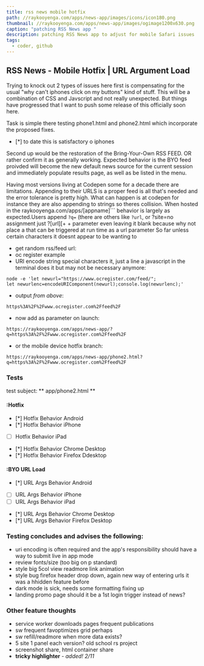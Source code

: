 ```yaml
---
title: rss news mobile hotfix
path: //raykooyenga.com/apps/news-app/images/icons/icon180.png
thumbnail: //raykooyenga.com/apps/news-app/images/ogimage1200x630.png
caption: "patching RSS News app "
description: patching RSS News app to adjust for mobile Safari issues
tags:
  - coder, github
---
```


## RSS News - Mobile Hotfix | URL Argument Load

Trying to knock out 2 types of issues here first is compensating for the usual "why can't iphones click on my buttons" kind of stuff. This will be a combination of CSS and Javscript and not really unexpected. But things have progressed that I want to push some release of this officially soon here.

Task is simple there testing phone1.html and phone2.html which incorporate the proposed fixes.

- [*] to date this is satisfactory o iphones
 
Second up would be the restoration of the Bring-Your-Own RSS FEED. OR rather confirm it as generally working. Expected behavior is the BYO feed proivded will become the new default news source for the current session and immediately populate results page, as well as be listed in the menu.


Having most versions living at Codepen some for a decade there are limitations. Appending to their URLS is a proper feed is all that's needed and the error tolerance is pretty high. What can happen is at codepen for instance they are also appending to strings so theres collision. When hosted in the raykooyenga.com/apps/[appname]``` behavior is largely as expected.Users append ``?q=`` (there are others like ``?url``, or ?site=no assignment just ?[url][+
+
parameter even leaving it blank because why not place a that can be triggered at run time as a url parameter So far unless certain characters it doesnt appear to be wanting to 

- get random rss/feed url:
 - oc register example
- URI encode string special characters it, just a line a javascript in the terminal does it but may not be necessary anymore:

```shell
node -e 'let newurl="https://www.ocregister.com/feed/";
let newurlenc=encodeURIComponent(newurl);console.log(newurlenc);'
```

- output *from above*:


``https%3A%2F%2Fwww.ocregister.com%2Ffeed%2F``


- now add as parameter on launch:


``https://raykooyenga.com/apps/news-app/?q=https%3A%2F%2Fwww.ocregister.com%2Ffeed%2F``


- or the mobile device hotfix branch:


``https://raykooyenga.com/apps/news-app/phone2.html?q=https%3A%2F%2Fwww.ocregister.com%2Ffeed%2F``


### Tests

test subject: ** app/phone2.html **


#### :Hotfix

- [*] Hotfix Behavior Android
- [*] Hotfix Behavior iPhone
- [ ] Hotfix Behavior iPad
- [*] Hotfix Behavior Chrome Desktop
- [*] Hotfix Behavior Firefox Ddesktop


#### :BYO URL Load 

- [*] URL Args Behavior Android
- [ ] URL Args Behavior iPhone
- [ ] URL Args Behavior iPad
- [*] URL Args Behavior Chrome Desktop
- [*] URL Args Behavior Firefox Desktop

### Testing concludes and advises the following:
 
 - uri encoding is often required and the app's responsibility
   should have a way to submit live in app mode
 - review fonts/size (too big on p standard)
 - style big 5col view readmore link animation
 - style bug firefox header drop down, again new way of entering urls it was a hhidden feature before
 - dark mode is sick, needs some formatting fixing up
 - landing promo page should it be a 1st login trigger instead of news?
 
 ### Other feature thoughts

 - service worker downloads pages frequent publications
 - sw  frequent favoptimizes grid perhaps 
 - sw refill/readmore when more data exists?
 - 5 site 1 panel each version? old school rs project
 - screenshot share, html container share
 - **tricky highlighter** - *added! 2/11*
